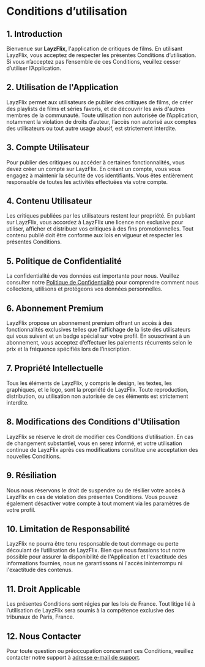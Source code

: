 # Conditions d’utilisation

## 1. Introduction
Bienvenue sur **LayzFlix**, l'application de critiques de films. En utilisant LayzFlix, vous acceptez de respecter les présentes Conditions d’utilisation. Si vous n’acceptez pas l’ensemble de ces Conditions, veuillez cesser d’utiliser l’Application.

## 2. Utilisation de l'Application
LayzFlix permet aux utilisateurs de publier des critiques de films, de créer des playlists de films et séries favoris, et de découvrir les avis d'autres membres de la communauté. Toute utilisation non autorisée de l’Application, notamment la violation de droits d’auteur, l’accès non autorisé aux comptes des utilisateurs ou tout autre usage abusif, est strictement interdite.

## 3. Compte Utilisateur
Pour publier des critiques ou accéder à certaines fonctionnalités, vous devez créer un compte sur LayzFlix. En créant un compte, vous vous engagez à maintenir la sécurité de vos identifiants. Vous êtes entièrement responsable de toutes les activités effectuées via votre compte.

## 4. Contenu Utilisateur
Les critiques publiées par les utilisateurs restent leur propriété. En publiant sur LayzFlix, vous accordez à LayzFlix une licence non exclusive pour utiliser, afficher et distribuer vos critiques à des fins promotionnelles. Tout contenu publié doit être conforme aux lois en vigueur et respecter les présentes Conditions.

## 5. Politique de Confidentialité
La confidentialité de vos données est importante pour nous. Veuillez consulter notre [Politique de Confidentialité](######) pour comprendre comment nous collectons, utilisons et protégeons vos données personnelles.

## 6. Abonnement Premium
LayzFlix propose un abonnement premium offrant un accès à des fonctionnalités exclusives telles que l'affichage de la liste des utilisateurs qui vous suivent et un badge spécial sur votre profil. En souscrivant à un abonnement, vous acceptez d’effectuer les paiements récurrents selon le prix et la fréquence spécifiés lors de l’inscription.

## 7. Propriété Intellectuelle
Tous les éléments de LayzFlix, y compris le design, les textes, les graphiques, et le logo, sont la propriété de LayzFlix. Toute reproduction, distribution, ou utilisation non autorisée de ces éléments est strictement interdite.

## 8. Modifications des Conditions d'Utilisation
LayzFlix se réserve le droit de modifier ces Conditions d’utilisation. En cas de changement substantiel, vous en serez informé, et votre utilisation continue de LayzFlix après ces modifications constitue une acceptation des nouvelles Conditions.

## 9. Résiliation
Nous nous réservons le droit de suspendre ou de résilier votre accès à LayzFlix en cas de violation des présentes Conditions. Vous pouvez également désactiver votre compte à tout moment via les paramètres de votre profil.

## 10. Limitation de Responsabilité
LayzFlix ne pourra être tenu responsable de tout dommage ou perte découlant de l’utilisation de LayzFlix. Bien que nous fassions tout notre possible pour assurer la disponibilité de l'Application et l'exactitude des informations fournies, nous ne garantissons ni l'accès ininterrompu ni l'exactitude des contenus.

## 11. Droit Applicable
Les présentes Conditions sont régies par les lois de France. Tout litige lié à l’utilisation de LayzFlix sera soumis à la compétence exclusive des tribunaux de Paris, France.

## 12. Nous Contacter
Pour toute question ou préoccupation concernant ces Conditions, veuillez contacter notre support à [adresse e-mail de support](######).
